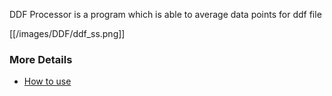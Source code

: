 DDF Processor is a program which is able to average data points for ddf file

[[/images/DDF/ddf_ss.png]]

### More Details
* [How to use](https://github.com/biocatiit/musclex/wiki/DDF-Processor-:-How-to-use)

